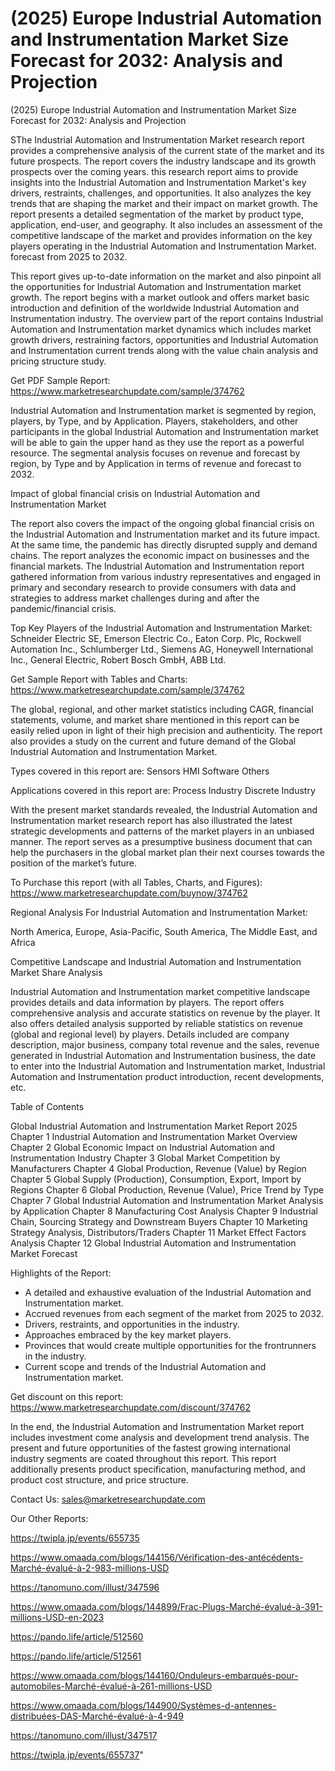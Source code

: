 # (2025) Europe Industrial Automation and Instrumentation Market Size Forecast for 2032: Analysis and Projection
(2025) Europe Industrial Automation and Instrumentation Market Size Forecast for 2032: Analysis and Projection

SThe Industrial Automation and Instrumentation Market research report provides a comprehensive analysis of the current state of the market and its future prospects. The report covers the industry landscape and its growth prospects over the coming years. this research report aims to provide insights into the Industrial Automation and Instrumentation Market's key drivers, restraints, challenges, and opportunities. It also analyzes the key trends that are shaping the market and their impact on market growth. The report presents a detailed segmentation of the market by product type, application, end-user, and geography. It also includes an assessment of the competitive landscape of the market and provides information on the key players operating in the Industrial Automation and Instrumentation Market. forecast from 2025 to 2032.

This report gives up-to-date information on the market and also pinpoint all the opportunities for Industrial Automation and Instrumentation market growth. The report begins with a market outlook and offers market basic introduction and definition of the worldwide Industrial Automation and Instrumentation industry. The overview part of the report contains Industrial Automation and Instrumentation market dynamics which includes market growth drivers, restraining factors, opportunities and Industrial Automation and Instrumentation current trends along with the value chain analysis and pricing structure study.

Get PDF Sample Report: https://www.marketresearchupdate.com/sample/374762

Industrial Automation and Instrumentation market is segmented by region, players, by Type, and by Application. Players, stakeholders, and other participants in the global Industrial Automation and Instrumentation market will be able to gain the upper hand as they use the report as a powerful resource. The segmental analysis focuses on revenue and forecast by region, by Type and by Application in terms of revenue and forecast to 2032.

Impact of global financial crisis on Industrial Automation and Instrumentation Market

The report also covers the impact of the ongoing global financial crisis on the Industrial Automation and Instrumentation market and its future impact. At the same time, the pandemic has directly disrupted supply and demand chains. The report analyzes the economic impact on businesses and the financial markets. The Industrial Automation and Instrumentation report gathered information from various industry representatives and engaged in primary and secondary research to provide consumers with data and strategies to address market challenges during and after the pandemic/financial crisis.

Top Key Players of the Industrial Automation and Instrumentation Market:
Schneider Electric SE, Emerson Electric Co., Eaton Corp. Plc, Rockwell Automation Inc., Schlumberger Ltd., Siemens AG, Honeywell International Inc., General Electric, Robert Bosch GmbH, ABB Ltd.


Get Sample Report with Tables and Charts: https://www.marketresearchupdate.com/sample/374762

The global, regional, and other market statistics including CAGR, financial statements, volume, and market share mentioned in this report can be easily relied upon in light of their high precision and authenticity. The report also provides a study on the current and future demand of the Global Industrial Automation and Instrumentation Market.

Types covered in this report are:
Sensors
HMI
Software
Others


Applications covered in this report are:
Process Industry
Discrete Industry


With the present market standards revealed, the Industrial Automation and Instrumentation market research report has also illustrated the latest strategic developments and patterns of the market players in an unbiased manner. The report serves as a presumptive business document that can help the purchasers in the global market plan their next courses towards the position of the market’s future.

To Purchase this report (with all Tables, Charts, and Figures): https://www.marketresearchupdate.com/buynow/374762

Regional Analysis For Industrial Automation and Instrumentation Market:

North America, Europe, Asia-Pacific, South America, The Middle East, and Africa

Competitive Landscape and Industrial Automation and Instrumentation Market Share Analysis

Industrial Automation and Instrumentation market competitive landscape provides details and data information by players. The report offers comprehensive analysis and accurate statistics on revenue by the player. It also offers detailed analysis supported by reliable statistics on revenue (global and regional level) by players. Details included are company description, major business, company total revenue and the sales, revenue generated in Industrial Automation and Instrumentation business, the date to enter into the Industrial Automation and Instrumentation market, Industrial Automation and Instrumentation product introduction, recent developments, etc.

Table of Contents

Global Industrial Automation and Instrumentation Market Report 2025
Chapter 1 Industrial Automation and Instrumentation Market Overview
Chapter 2 Global Economic Impact on Industrial Automation and Instrumentation Industry
Chapter 3 Global Market Competition by Manufacturers
Chapter 4 Global Production, Revenue (Value) by Region
Chapter 5 Global Supply (Production), Consumption, Export, Import by Regions
Chapter 6 Global Production, Revenue (Value), Price Trend by Type
Chapter 7 Global Industrial Automation and Instrumentation Market Analysis by Application
Chapter 8 Manufacturing Cost Analysis
Chapter 9 Industrial Chain, Sourcing Strategy and Downstream Buyers
Chapter 10 Marketing Strategy Analysis, Distributors/Traders
Chapter 11 Market Effect Factors Analysis
Chapter 12 Global Industrial Automation and Instrumentation Market Forecast

Highlights of the Report:

- A detailed and exhaustive evaluation of the Industrial Automation and Instrumentation market.
- Accrued revenues from each segment of the market from 2025 to 2032.
- Drivers, restraints, and opportunities in the industry.
- Approaches embraced by the key market players.
- Provinces that would create multiple opportunities for the frontrunners in the industry.
- Current scope and trends of the Industrial Automation and Instrumentation market.

Get discount on this report: https://www.marketresearchupdate.com/discount/374762

In the end, the Industrial Automation and Instrumentation Market report includes investment come analysis and development trend analysis. The present and future opportunities of the fastest growing international industry segments are coated throughout this report. This report additionally presents product specification, manufacturing method, and product cost structure, and price structure.

Contact Us:
sales@marketresearchupdate.com

Our Other Reports:

https://twipla.jp/events/655735

https://www.omaada.com/blogs/144156/Vérification-des-antécédents-Marché-évalué-à-2-983-millions-USD

https://tanomuno.com/illust/347596

https://www.omaada.com/blogs/144899/Frac-Plugs-Marché-évalué-à-391-millions-USD-en-2023

https://pando.life/article/512560

https://pando.life/article/512561

https://www.omaada.com/blogs/144160/Onduleurs-embarqués-pour-automobiles-Marché-évalué-à-261-millions-USD

https://www.omaada.com/blogs/144900/Systèmes-d-antennes-distribuées-DAS-Marché-évalué-à-4-949

https://tanomuno.com/illust/347517

https://twipla.jp/events/655737"
